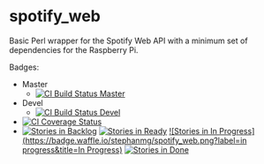 # spotify_web
Basic Perl wrapper for the Spotify Web API with a minimum set of dependencies for the Raspberry Pi.

Badges:
* Master 
  * [![CI Build Status Master](https://travis-ci.org/stephanmg/spotify_web.svg?branch=master)](https://travis-ci.org/stephanmg/spotify_web?branch=master)
* Devel
  * [![CI Build Status Devel](https://travis-ci.org/stephanmg/spotify_web.svg?branch=devel)](https://travis-ci.org/stephanmg/spotify_web?branch=devel)
* [![CI Coverage Status](https://coveralls.io/repos/stephanmg/spotify_web/badge.png)](https://coveralls.io/r/stephanmg/spotify_web)
* [![Stories in Backlog](https://badge.waffle.io/stephanmg/spotify_web.png?label=backlog&title=Backlog)](http://waffle.io/stephanmg/spotify_web)
  [![Stories in Ready](https://badge.waffle.io/stephanmg/spotify_web.png?label=ready&title=Ready)](http://waffle.io/stephanmg/spotify_web)
  [![Stories in In Progress](https://badge.waffle.io/stephanmg/spotify_web.png?label=in progress&title=In Progress)](http://waffle.io/stephanmg/spotify_web)
  [![Stories in Done](https://badge.waffle.io/stephanmg/spotify_web.png?label=done&title=Done)](http://waffle.io/stephanmg/spotify_web)
